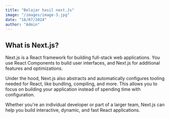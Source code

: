 ```yaml
---
title: "Belajar hasil next.Js"
image: "/images/image-3.jpg"
date: "18/07/2024"
author: "Admin"
---
```


## What is Next.js?

Next.js is a React framework for building full-stack web applications. You use React Components to build user interfaces, and Next.js for additional features and optimizations.

Under the hood, Next.js also abstracts and automatically configures tooling needed for React, like bundling, compiling, and more. This allows you to focus on building your application instead of spending time with configuration.

Whether you're an individual developer or part of a larger team, Next.js can help you build interactive, dynamic, and fast React applications.

